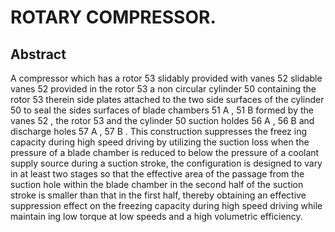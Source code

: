# ROTARY COMPRESSOR.

## Abstract
A compressor which has a rotor 53 slidably provided with vanes 52 slidable vanes 52 provided in the rotor 53 a non circular cylinder 50 containing the rotor 53 therein side plates attached to the two side surfaces of the cylinder 50 to seal the sides surfaces of blade chambers 51 A , 51 B formed by the vanes 52 , the rotor 53 and the cylinder 50 suction holdes 56 A , 56 B and discharge holes 57 A , 57 B . This construction suppresses the freez ing capacity during high speed driving by utilizing the suction loss when the pressure of a blade chamber is reduced to below the pressure of a coolant supply source during a suction stroke, the configuration is designed to vary in at least two stages so that the effective area of the passage from the suction hole within the blade chamber in the second half of the suction stroke is smaller than that in the first half, thereby obtaining an effective suppression effect on the freezing capacity during high speed driving while maintain ing low torque at low speeds and a high volumetric efficiency.
